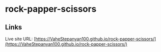 # rock-papper-scissors

## Links

Live site URL: [https://VaheStepanyan100.github.io/rock-papper-scissors/](https://VaheStepanyan100.github.io/rock-papper-scissors/)
